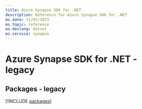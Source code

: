 ```yaml
---
title: Azure Synapse SDK for .NET
description: Reference for Azure Synapse SDK for .NET
ms.date: 11/01/2023
ms.topic: reference
ms.devlang: dotnet
ms.service: synapse
---
```

# Azure Synapse SDK for .NET - legacy
## Packages - legacy
[!INCLUDE [packages](synapse-index.md)]
